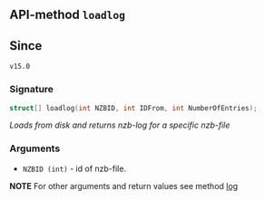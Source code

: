 ## API-method `loadlog`

## Since
`v15.0`

### Signature
``` c++
struct[] loadlog(int NZBID, int IDFrom, int NumberOfEntries);
```

_Loads from disk and returns nzb-log for a specific nzb-file_

### Arguments
- `NZBID (int)` - id of nzb-file.

**NOTE** For other arguments and return values see method [log](LOG.md)
